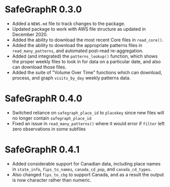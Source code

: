 # SafeGraphR 0.3.0

* Added a `NEWS.md` file to track changes to the package.
* Updated package to work with AWS file structure as updated in December 2020.
* Added the ability to download the most recent Core files in `read_core()`.
* Added the ability to download the appropriate patterns files in `read_many_patterns`, and automated post-read re-aggregation.
* Added (and integrated) the `patterns_lookup()` function, which shows the proper weekly files to look in for data on a particular date, and also can download those files.
* Added the suite of "Volume Over Time" functions which can download, process, and graph `visits_by_day` weekly patterns data.

# SafeGraphR 0.4.0

* Switched reliance on `safegraph_place_id` to `placekey` since new files will no longer contain `safegraph_place_id`
* Fixed an issue in `read_many_patterns()` where it would error if `filter` left zero observations in some subfiles

# SafeGraphR 0.4.1

* Added considerable support for Canadian data, including place names in `state_info`, `fips_to_names`, `canada_cd_pop`, and `canada_cd_types`.
* Also changed `fips_to_cbg` to support Canada, and as a result the output is now character rather than numeric.
